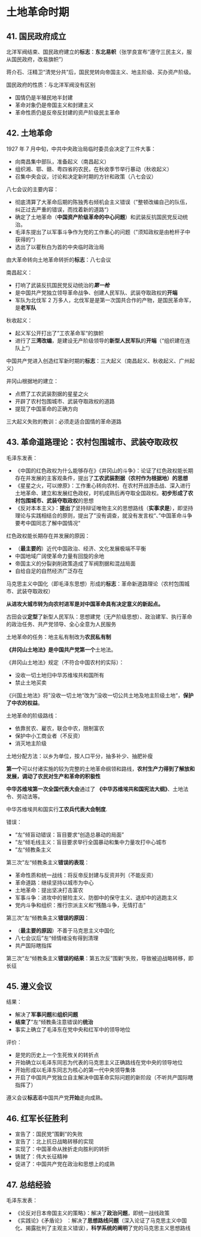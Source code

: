 # 土地革命时期

## 41. 国民政府成立

北洋军阀结束、国民政府建立的**标志**：**东北易帜**（张学良宣布“遵守三民主义，服从国民政府，改易旗帜”）

蒋介石、汪精卫“清党分共”后，国民党转向帝国主义、地主阶级、买办资产阶级。

国民政府的性质：与北洋军阀没有区别

+ 国情仍是半殖民地半封建
+ 革命对象仍是帝国主义和封建主义
+ 革命性质仍是反帝反封建的资产阶级民主革命

## 42. 土地革命

1927 年 7 月中旬，中共中央政治局临时委员会决定了三件大事：

+ 向南昌集中部队，准备起义（南昌起义）
+ 组织湘、鄂、赣、粤四省的农民，在秋收季节举行暴动（秋收起义）
+ 召集中央会议，讨论和决定新时期的方针和政策（八七会议）

八七会议的主要内容：

+ 彻底清算了大革命后期的陈独秀右倾机会主义错误（”整顿改编自己的队伍，纠正过去严重的错误，而找着新的道路“）
+ 确定了土地革命（**中国资产阶级革命的中心问题**）和武装反抗国民党反动统治。
+ 毛泽东提出了以军事斗争作为党的工作重心的问题（”须知政权是由枪杆子中获得的“）
+ 选出了以瞿秋白为首的中央临时政治局

由大革命转向土地革命转折的**标志**：八七会议

南昌起义：

+ 打响了武装反抗国民党反动统治的***第一枪***
+ 是中国共产党独立领导革命战争、创建人民军队、武装夺取政权的**开端**
+ 军队为北伐军 2 万多人，北伐军是是第一次国共合作的产物，是国民革命军，是**老军队**

秋收起义：

+ 起义军公开打出了”工农革命军“的旗帜
+ 进行了**三湾改编**，是建设无产阶级领导的**新型人民军队**的**开端**（“组织建在连队上”）

中国共产党进入创造红军新时期的**标志**：三大起义（南昌起义、秋收起义、广州起义）

井冈山根据地的建立：

+ 点燃了工农武装割据的星星之火
+ 开辟了农村包围城市、武装夺取政权的道路
+ 提现了中国革命的正确方向

三大起义失败的教训：必须走适合国情的革命道路

## 43. 革命道路理论：农村包围城市、武装夺取政权

毛泽东发表：

+ 《中国的红色政权为什么能够存在》《井冈山的斗争》：论证了红色政权能长期存在并发展的主客观条件，提出了**工农武装割据（农村作为根据地）的思想**
+ 《星星之火，可以燎原》：工作重心转向农村、在农村开战游击战、深入进行土地革命、建立和发展红色政权，时机成熟后再夺取全国政权。**初步形成了农村包围城市、武装夺取政权**的思想
+ 《反对本本主义》：**提出**了坚持辩证唯物主义的思想路线（**实事求是**），即坚持理论与实践相结合的原则，提出了”没有调查，就没有发言权“、”中国革命斗争要考中国同志了解中国情况“

红色政权能长期存在并发展的原因：

+ （**最主要的**）近代中国政治、经济、文化发展极端不平衡
+ 中国地域广阔使革命力量有回旋的余地
+ 帝国主义的分裂剥削政策造成了军阀割据和混战局面
+ 自给自足的自然经济广泛存在

马克思主义中国化（即毛泽东思想）形成的**标志**：革命新道路理论（农村包围城市、武装夺取政权）

**从进攻大城市转为向农村进军是对中国革命具有决定意义的新起点。**

古田会议**定型**了新型人民军队：思想建党（无产阶级思想）、政治建军、执行革命的政治任务、共产党领导、全心全意为人民服务

土地革命的任务：地主私有制改为**农民私有制**

**《井冈山土地法》**是中国共产党**第一个**土地法。

《井冈山土地法》规定（不符合中国农村的实际）：

+ 没收一切土地归中华苏维埃共和国所有
+ 禁止土地买卖

《兴国土地法》将”没收一切土地“改为”没收一切公共土地及地主阶级土地“，**保护了中农的权益**。

土地革命的阶级路线：

+ 依靠贫农、雇农，联合中农，限制富农
+ 保护中小工商业者（不反资）
+ 消灭地主阶级

土地分配方法：以乡为单位，按人口平分，抽多补少、抽肥补瘦

**第一个**可以付诸实施的较为完整的土地革命纲领和路线，**农村生产力得到了解放和发展，调动了农民对生产和革命的积极性**

**中华苏维埃第一次全国代表大会**通过了 **《中华苏维埃共和国宪法大纲》**、土地法令、劳动法等。

中华苏维埃共和国实行**工农兵代表大会制度**.

错误：

+ “左”倾盲动错误：盲目要求“创造总暴动的局面”
+ ”左“倾毛线主义：盲目要求举行全国暴动和集中力量攻打中心城市
+ ”左“倾教条主义

第三次”左“倾教条主义**错误的表现**：

+ 革命性质和统一战线：将反帝反封建与反资并列（不能反资）
+ 革命道路：继续坚持以城市为中心
+ 土地革命：提出坚决打击富农
+ 军事斗争：进攻中的冒险主义、防御中的保守主义、退却中的逃跑主义
+ 党内斗争和组织：推行宗派主义和”残酷斗争，无情打击“

第三次”左“倾教条主义**错误的原因**：

+ （**最主要的原因**）不善于马克思主义中国化
+ 八七会议后”左“倾情绪没有得到清理
+ 共产国际瞎指挥

第三次”左“倾教条主义**错误的结果**：第五次反”围剿“失败，导致被迫战略转移，即长征

## 45. 遵义会议

结果：

+ 解决了**军事问题**和**组织问题**
+ **结束了**”左“倾教条注意错误的**统治**
+ 事实上确立了毛泽东在党中央和红军中的领导地位

评价：

+ 是党的历史上一个生死攸关的转折点
+ 开始确立以毛泽东同志为代表的马克思主义正确路线在党中央的领导地位
+ 开始形成以毛泽东同志为核心的第一代中央领导集体
+ 开启了中国共产党独立自主解决中国革命实际问题的新阶段（不听共产国际瞎指挥了）

遵义会议**标志**着中国共产党**开始**走向成熟。

## 46. 红军长征胜利

+ 宣告了：国民党”围剿“的失败
+ 宣告了：北上抗日战略转移的实现
+ 实现了：中国革命从挫折走向胜利的转折
+ 铸就了：伟大长征精神
+ 促进了：中国共产党在政治和思想上的成熟

## 47. 总结经验

毛泽东发表：

+ 《论反对日本帝国主义的策略》：解决了**政治问题**，即统一战线政策
+ 《实践论》《矛盾论》 ：解决了**思想路线问题**（深入论证了马克思主义中国化、揭露批判了主观主义错误），**科学系统的阐明**了党的马克思主义思想路线